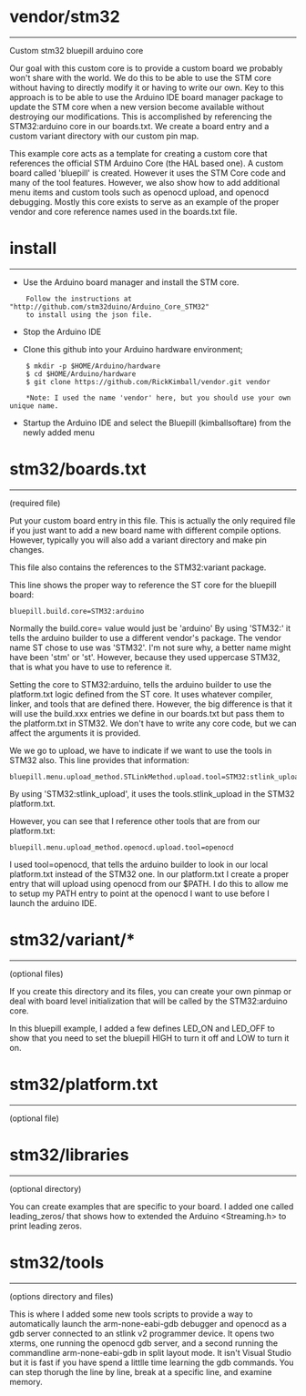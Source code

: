 # vendor/stm32 
---

Custom stm32 bluepill arduino core

Our goal with this custom core is to provide a custom board we probably won't share with the world. We do this to be able to use the STM core without having to directly modify it or having to write our own. Key to this approach is to be able to use the Arduino IDE board manager package to update the STM core when a new version become available without destroying our modifications.  This is accomplished by referencing the STM32:arduino core in our boards.txt. We create a board entry and a custom variant directory with our custom pin map.

This example core acts as a template for creating a custom core that references the official STM Arduino Core (the HAL based one).  A custom board called 'bluepill' is created. However it uses the STM Core code and many of the tool features. However, we also show how to add additional menu items
and custom tools such as openocd upload, and openocd debugging.  Mostly this core exists to serve as an example of the proper vendor and core reference names used in the boards.txt file.

# install
---

- Use the Arduino board manager and install the STM core.
```
    Follow the instructions at "http://github.com/stm32duino/Arduino_Core_STM32"
    to install using the json file.
```

- Stop the Arduino IDE

- Clone this github into your Arduino hardware environment;

```
    $ mkdir -p $HOME/Arduino/hardware
    $ cd $HOME/Arduino/hardware
    $ git clone https://github.com/RickKimball/vendor.git vendor

    *Note: I used the name 'vendor' here, but you should use your own unique name.
```

- Startup the Arduino IDE and select the Bluepill (kimballsoftare) from
the newly added menu

# stm32/boards.txt
---
(required file)

Put your custom board entry in this file.  This is actually the only required file if you just want to add a new board name with different compile options. However, typically you will also add a variant directory and make pin changes.

This file also contains the references to the STM32:variant package.

This line shows the proper way to reference the ST core for the bluepill board:
```
bluepill.build.core=STM32:arduino
```
Normally the build.core= value would just be 'arduino' By using 'STM32:' it tells the arduino builder to use a different vendor's package.  The vendor name ST chose to use was 'STM32'. I'm not sure why, a better name might have been 'stm' or 'st'.  However, because they used uppercase STM32, that is what you have to use to reference it.

Setting the core to STM32:arduino, tells the arduino builder to use the platform.txt logic defined from the ST core. It uses whatever compiler, linker, and tools that are defined there. However, the big difference is that it will use the build.xxx entries we define in our boards.txt but pass them to the platform.txt in STM32.  We don't have to write any core code, but we can affect the arguments it is provided.

We we go to upload, we have to indicate if we want to use the tools in STM32 also. This line provides that information:

```
bluepill.menu.upload_method.STLinkMethod.upload.tool=STM32:stlink_upload
```
By using 'STM32:stlink_upload', it uses the tools.stlink_upload in the STM32 platform.txt.

However, you can see that I reference other tools that are from our platform.txt:
```
bluepill.menu.upload_method.openocd.upload.tool=openocd
```
I used tool=openocd, that tells the arduino builder to look in our local platform.txt instead of the STM32 one.  In our platform.txt I create a proper entry that will upload using openocd from our $PATH.  I do this to allow me to setup my PATH entry to point at the openocd I want to use before I launch the arduino IDE.

# stm32/variant/*
---
(optional files)

If you create this directory and its files, you can create your own pinmap or deal with board level initialization that will be called by the STM32:arduino core.

In this bluepill example, I added a few defines LED_ON and LED_OFF to show that you need to set the bluepill HIGH to turn it off and LOW to turn it on.

# stm32/platform.txt
---
(optional file)

# stm32/libraries
---
(optional directory)

You can create examples that are specific to your board. I added one called leading_zeros/ that shows how to extended the Arduino <Streaming.h> to print leading zeros.

# stm32/tools
---
(options directory and files)

This is where I added some new tools scripts to provide a way to automatically launch the arm-none-eabi-gdb debugger and openocd as a gdb server connected to an stlink v2 programmer device.  It opens two xterms, one running the openocd gdb server, and a second running the commandline arm-none-eabi-gdb in split layout mode.  It isn't Visual Studio but it is fast if you have spend a littlle time learning the gdb commands.  You can step thorugh the line by line, break at a specific line, and examine memory.





